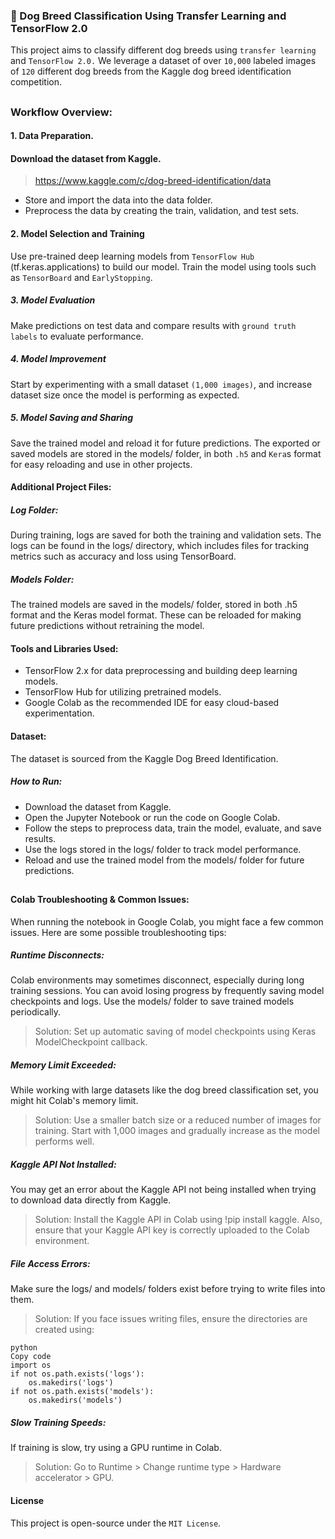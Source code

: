 ### 🐶 Dog Breed Classification Using Transfer Learning and TensorFlow 2.0
This project aims to classify different dog breeds using `transfer learning` and `TensorFlow 2.0.` We leverage a dataset of over `10,000` labeled images of `120` different dog breeds from the Kaggle dog breed identification competition.
##

### Workflow Overview:

#### 1. Data Preparation.

#### Download the dataset from Kaggle.
> https://www.kaggle.com/c/dog-breed-identification/data

* Store and import the data into the data folder.
* Preprocess the data by creating the train, validation, and test sets.

#### 2. Model Selection and Training

Use pre-trained deep learning models from `TensorFlow Hub` (tf.keras.applications) to build our model.
Train the model using tools such as `TensorBoard` and `EarlyStopping`.

##### 3. Model Evaluation

Make predictions on test data and compare results with `ground truth labels` to evaluate performance.

##### 4. Model Improvement

Start by experimenting with a small dataset `(1,000 images)`, and increase dataset size once the model is performing as expected.

##### 5. Model Saving and Sharing

Save the trained model and reload it for future predictions.
The exported or saved models are stored in the models/ folder, in both `.h5` and `Kera`s format for easy reloading and use in other projects.

#### Additional Project Files:

##### Log Folder:

During training, logs are saved for both the training and validation sets.
The logs can be found in the logs/ directory, which includes files for tracking metrics such as accuracy and loss using TensorBoard.

##### Models Folder:

The trained models are saved in the models/ folder, stored in both .h5 format and the Keras model format.
These can be reloaded for making future predictions without retraining the model.

#### Tools and Libraries Used:

* TensorFlow 2.x for data preprocessing and building deep learning models.
* TensorFlow Hub for utilizing pretrained models.
* Google Colab as the recommended IDE for easy cloud-based experimentation.

#### Dataset:
The dataset is sourced from the Kaggle Dog Breed Identification.

##### How to Run:
* Download the dataset from Kaggle.
* Open the Jupyter Notebook or run the code on Google Colab.
* Follow the steps to preprocess data, train the model, evaluate, and save results.
* Use the logs stored in the logs/ folder to track model performance.
* Reload and use the trained model from the models/ folder for future predictions.
##
##

#### Colab Troubleshooting & Common Issues:
When running the notebook in Google Colab, you might face a few common issues. Here are some possible troubleshooting tips:

##### Runtime Disconnects:
Colab environments may sometimes disconnect, especially during long training sessions. You can avoid losing progress by frequently saving model checkpoints and logs. Use the models/ folder to save trained models periodically.

> Solution: Set up automatic saving of model checkpoints using Keras ModelCheckpoint callback.

##### Memory Limit Exceeded:
While working with large datasets like the dog breed classification set, you might hit Colab's memory limit.

> Solution: Use a smaller batch size or a reduced number of images for training. Start with 1,000 images and gradually increase as the model performs well.

##### Kaggle API Not Installed:
You may get an error about the Kaggle API not being installed when trying to download data directly from Kaggle.

>Solution: Install the Kaggle API in Colab using !pip install kaggle. Also, ensure that your Kaggle API key is correctly uploaded to the Colab environment.

##### File Access Errors:
Make sure the logs/ and models/ folders exist before trying to write files into them.

>Solution: If you face issues writing files, ensure the directories are created using:

~~~~
python
Copy code
import os
if not os.path.exists('logs'):
    os.makedirs('logs')
if not os.path.exists('models'):
    os.makedirs('models')
~~~~

##### Slow Training Speeds:
If training is slow, try using a GPU runtime in Colab.

> Solution: Go to Runtime > Change runtime type > Hardware accelerator > GPU.

#### License
This project is open-source under the `MIT License`.
